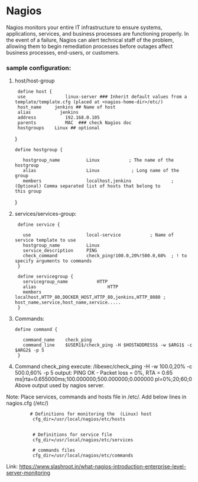 # Nagios

Nagios monitors your entire IT infrastructure to ensure systems, applications, services, and business processes are functioning properly. In the event of a failure, Nagios can alert technical staff of the problem, allowing them to begin remediation processes before outages affect business processes, end-users, or customers.

### sample configuration:


  1. host/host-group
  
          define host {
          use		        linux-server ### Inherit default values from a template/template.cfg (placed at <nagios-home-dir>/etc/)
          host_name	    jenkins ## Name of host
          alias		      jenkins
          address		    192.168.0.105 
          parents		    MAC  ### check Nagios doc
          hostgroups    Linux ## optional
        }

         define hostgroup {

            hostgroup_name          Linux           ; The name of the hostgroup
            alias                   Linux            ; Long name of the group
            members                 localhost,jenkins               ;(Optional) Comma separated list of hosts that belong to          this group
        }
        
  
  2. services/services-group:


          define service {

            use                     local-service           ; Name of service template to use
            hostgroup_name	        Linux 
            service_description     PING
            check_command           check_ping!100.0,20%!500.0,60%  ; ! to specify arguments to commands
          }

          define servicegroup {
            servicegroup_name	        HTTP
            alias			                HTTP
            members    		            localhost,HTTP_80,DOCKER_HOST,HTTP_80,jenkins,HTTP_8080 ; host_name,service,host_name,service.....
          }

  3. Commands:
  
         define command {

            command_name    check_ping
            command_line    $USER1$/check_ping -H $HOSTADDRESS$ -w $ARG1$ -c $ARG2$ -p 5 
          }


  4. Command check_ping execute:
      <nagios-home-dir>/libexec/check_ping -H <IP> -w 100.0,20% -c 500.0,60% -p 5
      output: PING OK - Packet loss = 0%, RTA = 0.65 ms|rta=0.655000ms;100.000000;500.000000;0.000000 pl=0%;20;60;0
      Above output used by nagios server.
  
  
  Note: Place services, commands and hosts file in <nagios-home-dir>/etc/.
        Add below lines in nagios.cfg (<nagios-home-dir>/etc/)
  
             # Definitions for monitoring the  (Linux) host
              cfg_dir=/usr/local/nagios/etc/hosts


              # Definitions for service file
              cfg_dir=/usr/local/nagios/etc/services

              # commands files
              cfg_dir=/usr/local/nagios/etc/commands
              

  Link: https://www.slashroot.in/what-nagios-introduction-enterprise-level-server-monitoring
              
